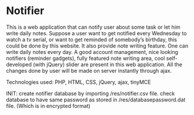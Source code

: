 # Notifier 

This is a web application that can notify user about some task or let him write daily notes. Suppose a user want to get notified every Wednesday to watch a tv serial, or want to get reminded of somebody’s birthday, this could be done by this website. It also provide note writing feature. One can write daily notes every day. A good account management, nice looking notifiers (reminder gadgets), fully featured note writing area, cool self-developed (with jQuery) slider are present in this web application. All the changes done by user will be made on server instantly through ajax. 

Technologies used: PHP, HTML, CSS, jQuery, ajax, tinyMCE

INIT:
create notifier database by importing /res/notifier.csv file.
check database to have same password as stored in /res/databasepassword.dat file. (Which is in encrypted format)

